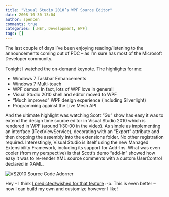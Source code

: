 ```yaml
---
title: "Visual Studio 2010’s WPF Source Editor"
date: 2008-10-30 13:04
author: spencen
comments: true
categories: [.NET, Development, WPF]
tags: []
---
```


The last couple of days I’ve been enjoying reading/listening to the announcements coming out of PDC – as I’m sure has most of the Microsoft Developer community.
  

Tonight I watched the on-demand keynote. The highlights for me:
  

*   Windows 7 Taskbar Enhancements
*   Windows 7 Multi-touch
*   WPF demos! In fact, lots of WPF love in general!
*   Visual Studio 2010 shell and editor moved to WPF
*   “Much improved” WPF design experience (including Silverlight)
*   Programming against the Live Mesh API  

And the ultimate highlight was watching Scott “Gu” show has easy it was to extend the design time source editor in Visual Studio 2010 which is rendered in WPF (around 1:30:00 in the video). As simple as implementing an interface (ITextViewService), decorating with an “Export” attribute and then dropping the assembly into the extensions folder. No other registration required. Interestingly, Visual Studio is itself using the new Managed Extensibility Framework, including its support for Add-Ins. What was even cooler (from my perspective) is that Scott’s demo “add-in” showed how easy it was to re-render XML source comments with a custom UserControl declared in XAML. 
  

![VS2010 Source Code Adorner](/images/VS2010%20Source%20Code%20Adorner_1.png "VS2010 Source Code Adorner")&#160;&#160;&#160; 
  

Hey – I think [I predicted/wished for that feature](http://blog.spencen.com/2008/04/17/source-code-comments--time-for-a-revamp.aspx) :-p. This is even better – now I can build my own and customize however I like!


